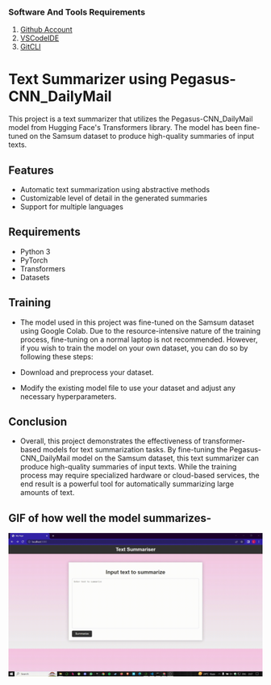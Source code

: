 ### Software And Tools Requirements

1. [Github Account](https://github.com)
2. [VSCodeIDE](https://code.visualstudio.com/)
3. [GitCLI](https://git-scm.com/book/en/v2/Getting-Started-The-Command-Line)

# Text Summarizer using Pegasus-CNN_DailyMail
This project is a text summarizer that utilizes the Pegasus-CNN_DailyMail model from Hugging Face's Transformers library. The model has been fine-tuned on the Samsum dataset to produce high-quality summaries of input texts.

## Features
- Automatic text summarization using abstractive methods
- Customizable level of detail in the generated summaries
- Support for multiple languages

## Requirements
- Python 3
- PyTorch
- Transformers
- Datasets

## Training
- The model used in this project was fine-tuned on the Samsum dataset using Google Colab. Due to the resource-intensive nature of the training process, fine-tuning on a normal laptop is not recommended. However, if you wish to train the model on your own dataset, you can do so by following these steps:

- Download and preprocess your dataset.
- Modify the existing model file to use your dataset and adjust any necessary hyperparameters.


## Conclusion
- Overall, this project demonstrates the effectiveness of transformer-based models for text summarization tasks. By fine-tuning the Pegasus-CNN_DailyMail model on the Samsum dataset, this text summarizer can produce high-quality summaries of input texts. While the training process may require specialized hardware or cloud-based services, the end result is a powerful tool for automatically summarizing large amounts of text.


## GIF of how well the model summarizes-
![](https://github.com/Lak2k1/Text-Summarizer/blob/main/text-summary.gif)
